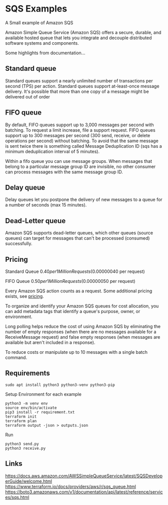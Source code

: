 SQS Examples
============

A Small example of Amazon SQS

Amazon Simple Queue Service (Amazon SQS) offers a secure, durable, and available hosted queue that lets you integrate and decouple distributed software systems and components.

Some highlights from documentation...

Standard queue
--------------

Standard queues support a nearly unlimited number of transactions per second (TPS) per action. Standard queues support at-least-once message delivery. It's possible that more than one copy of a message might be delivered out of order

FIFO queue
----------

By default, FIFO queues support up to 3,000 messages per second with batching. To request a limit increase, file a support request.
FIFO queues support up to 300 messages per second (300 send, receive, or delete operations per second) without batching. To avoid that the same message is sent twice there is something called Message Deduplication ID (sqs has a minimum deduplication interval of 5 minutes).

Within a fifo queue you can use message groups. When messages that belong to a particular message group ID are invisible, no other consumer can process messages with the same message group ID.

Delay queue
-----------
Delay queues let you postpone the delivery of new messages to a queue for a number of seconds (max 15 minutes). 

Dead-Letter queue
-----------------
Amazon SQS supports dead-letter queues, which other queues (source queues) can target for messages that can't be processed (consumed) successfully. 

Pricing
-------

Standard Queue $0.40 per 1 Million Requests ($0.00000040 per request)

FIFO Queue $0.50 per 1 Million Requests ($0.00000050 per request)

Every Amazon SQS action counts as a request.
Some additional pricing exists, see [pricing](https://aws.amazon.com/sqs/pricing/).

To organize and identify your Amazon SQS queues for cost allocation, you can add metadata tags that identify a queue's purpose, owner, or environment.

Long polling helps reduce the cost of using Amazon SQS by eliminating the number of empty responses (when there are no messages available for a ReceiveMessage request) and false empty responses (when messages are available but aren't included in a response).

To reduce costs or manipulate up to 10 messages with a single batch command.

Requirements
------------

	sudo apt install python3 python3-venv python3-pip

Setup Environment for each example

	python3 -m venv env
	source env/bin/activate
	pip3 install -r requirement.txt
	terraform init
	terraform plan
	terraform output -json > outputs.json

Run

	python3 send.py
	python3 receive.py


Links
-----

https://docs.aws.amazon.com/AWSSimpleQueueService/latest/SQSDeveloperGuide/welcome.html
https://www.terraform.io/docs/providers/aws/r/sqs_queue.html
https://boto3.amazonaws.com/v1/documentation/api/latest/reference/services/sqs.html
